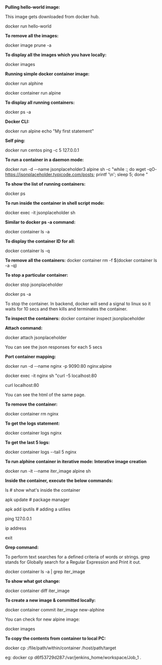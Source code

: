 **Pulling hello-world image:**

This image gets downloaded from docker hub.

docker run hello-world	

**To remove all the images:**

docker image prune -a	

**To display all the images which you have locally:**

docker images	

**Running simple docker container image:**

docker run alphine	

docker container run alpine

**To display all running containers:**

docker ps -a	

**Docker CLI:**

docker run alpine echo "My first statement"

**Self ping:**

docker run centos ping -c 5 127.0.0.1

**To run a container in a daemon mode:**

docker run -d --name jsonplaceholder3 alpine sh -c "while :; do wget -qO- https://jsonplaceholder.typicode.com/posts; printf  '\n'; sleep 5; done "

**To show the list of running containers:**

docker ps	

**To run inside the container in shell script mode:**

docker exec -it jsonplaceholder sh 

**Similar to docker ps -a command:**

docker container ls -a	

**To display the container ID for all:**

docker container ls -q	

**To remove all the containers:**
docker container rm -f $(docker container ls -a -q)	

**To stop a particular container:**

docker stop jsonplaceholder

docker ps -a 

To stop the container. In backend, docker will send a signal to linux so it waits for 10 secs and then kills and terminates the container.

**To inspect the containers:**
docker container inspect jsonplaceholder	

**Attach command:**

docker attach jsonplaceholder	

You can see the json responses for each 5 secs

**Port container mapping:**

docker run -d --name nginx -p 9090:80 nginx:alpine	

docker exec -it nginx sh	"curl -5 localhost:80

curl localhost:80

You can see the html of the same page.

**To remove the container:**

docker container rm nginx

**To get the logs statement:**

docker container logs nginx	

**To get the last 5 logs:**

docker container logs --tail 5 nginx

**To run alphine container in iterative mode: Interative image creation**

docker run -it --name iter_image alpine sh

**Inside the container, execute the below commands:**

ls     # show what's inside the container

apk update  # package manager

apk add iputils # adding a utilies

ping 127.0.0.1

ip address

exit

**Grep command:**

To perform text searches for a defined criteria of words or strings. grep stands for Globally search for a Regular Expression and Print it out.

docker container ls -a | grep iter_image	

**To show what got change:**

docker container diff iter_image

**To create a new image & committed locally:**

docker container commit iter_image new-alphine	

You can check for new alpine image:

docker images	


**To copy the contents from container to local PC:**

docker cp <containerId>:/file/path/within/container /host/path/target

eg: docker cp d6f53729d287:/var/jenkins_home/workspace/Job_1 .  
